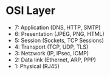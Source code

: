 # OSI Layer

* 7: Application (DNS, HTTP, SMTP)
* 6: Presentation (JPEG, PNG, HTML)
* 5: Session (Sockets, TCP Sessions)
* 4: Transport (TCP, UDP, TLS)
* 3: Netzwork (IP, IPsec, ICMP)
* 2: Data link (Ethernet, ARP, PPP)
* 1: Physical (RJ45)
